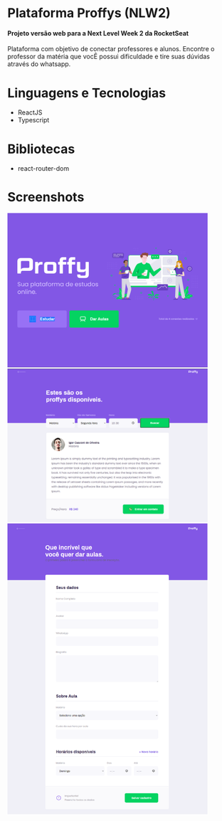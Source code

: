 # Plataforma Proffys (NLW2)

#### Projeto versão web para a Next Level Week 2 da RocketSeat
Plataforma com objetivo de conectar professores e alunos.
Encontre o professor da matéria que vocÊ possui dificuldade e tire suas dúvidas através do whatsapp.

Linguagens e Tecnologias
========================
- ReactJS
- Typescript

Bibliotecas
============
- react-router-dom

Screenshots
===================
<img src="./screenshots/landing.png" width="450px"> <img src="./screenshots/study.png" width="450px"> <img src="./screenshots/give-classes.png" width="450px">
